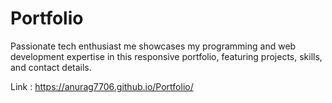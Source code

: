 # Portfolio
Passionate tech enthusiast me showcases my programming and web development expertise in this responsive portfolio, featuring projects, skills, and contact details.

Link : https://anurag7706.github.io/Portfolio/
